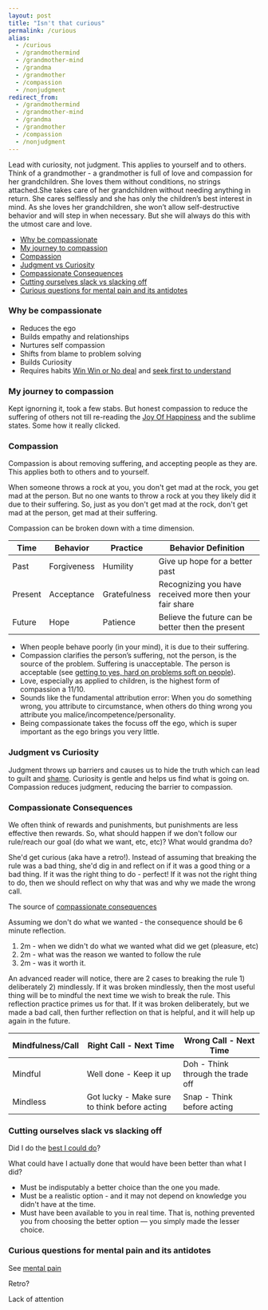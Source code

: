 ```yaml
---
layout: post
title: "Isn't that curious"
permalink: /curious
alias:
  - /curious
  - /grandmothermind
  - /grandmother-mind
  - /grandma
  - /grandmother
  - /compassion
  - /nonjudgment
redirect_from:
  - /grandmothermind
  - /grandmother-mind
  - /grandma
  - /grandmother
  - /compassion
  - /nonjudgment
---
```


Lead with curiosity, not judgment. This applies to yourself and to others. Think of a grandmother - a grandmother is full of love and compassion for her grandchildren. She loves them without conditions, no strings attached.She takes care of her grandchildren without needing anything in return. She cares selflessly and she has only the children’s best interest in mind. As she loves her grandchildren, she won’t allow self-destructive behavior and will step in when necessary. But she will always do this with the utmost care and love.

<!-- prettier-ignore-start -->
<!-- vim-markdown-toc GFM -->

- [Why be compassionate](#why-be-compassionate)
- [My journey to compassion](#my-journey-to-compassion)
- [Compassion](#compassion)
- [Judgment vs Curiosity](#judgment-vs-curiosity)
- [Compassionate Consequences](#compassionate-consequences)
- [Cutting ourselves slack vs slacking off](#cutting-ourselves-slack-vs-slacking-off)
- [Curious questions for mental pain and its antidotes](#curious-questions-for-mental-pain-and-its-antidotes)

<!-- vim-markdown-toc -->
<!-- prettier-ignore-end -->

### Why be compassionate

- Reduces the ego
- Builds empathy and relationships
- Nurtures self compassion
- Shifts from blame to problem solving
- Builds Curiosity
- Requires habits [Win Win or No deal](/7h-c4) and [seek first to understand](/7h-c5)

### My journey to compassion

Kept ignorning it, took a few stabs. But honest compassion to reduce the suffering of others not till re-reading the [Joy Of Happiness](/siy) and the sublime states. Some how it really clicked.

### Compassion

Compassion is about removing suffering, and accepting people as they are. This applies both to others and to yourself.

When someone throws a rock at you, you don't get mad at the rock, you get mad at the person. But no one wants to throw a rock at you they likely did it due to their suffering. So, just as you don't get mad at the rock, don't get mad at the person, get mad at their suffering.

Compassion can be broken down with a time dimension.

| Time    | Behavior    | Practice     | Behavior Definition                                     |
| ------- | ----------- | ------------ | ------------------------------------------------------- |
| Past    | Forgiveness | Humility     | Give up hope for a better past                          |
| Present | Acceptance  | Gratefulness | Recognizing you have received more then your fair share |
| Future  | Hope        | Patience     | Believe the future can be better then the present       |

- When people behave poorly (in your mind), it is due to their suffering.
- Compassion clarifies the person’s suffering, not the person, is the source of the problem. Suffering is unacceptable. The person is acceptable (see [getting to yes, hard on problems soft on people](/gty)).
- Love, especially as applied to children, is the highest form of compassion a 11/10.
- Sounds like the fundamental attribution error: When you do something wrong, you attribute to circumstance, when others do thing wrong you attribute you malice/incompetence/personality.
- Being compassionate takes the focuss off the ego, which is super important as the ego brings you very little.

### Judgment vs Curiosity

Judgment throws up barriers and causes us to hide the truth which can lead to guilt and [shame](/shame). Curiosity is gentle and helps us find what is going on. Compassion reduces judgment, reducing the barrier to compassion.

### Compassionate Consequences

We often think of rewards and punishments, but punishments are less effective then rewards. So, what should happen if we don't follow our rule/reach our goal (do what we want, etc, etc)? What would grandma do?

She'd get curious (aka have a retro!). Instead of assuming that breaking the rule was a bad thing, she'd dig in and reflect on if it was a good thing or a bad thing. If it was the right thing to do - perfect! If it was not the right thing to do, then we should reflect on why that was and why we made the wrong call.

The source of [compassionate consequences](https://whatilearnedsofar.com/practice/cultivating-inner-discipline/)

Assuming we don't do what we wanted - the consequence should be 6 minute reflection.

1. 2m - when we didn't do what we wanted what did we get (pleasure, etc)
2. 2m - what was the reason we wanted to follow the rule
3. 2m - was it worth it.

An advanced reader will notice, there are 2 cases to breaking the rule 1) deliberately 2) mindlessly. If it was broken mindlessly, then the most useful thing will be to mindful the next time we wish to break the rule. This reflection practice primes us for that. If it was broken deliberately, but we made a bad call, then further reflection on that is helpful, and it will help up again in the future.

| Mindfulness/Call | Right Call - Next Time                       | Wrong Call - Next Time            |
| ---------------- | -------------------------------------------- | --------------------------------- |
| Mindful          | Well done - Keep it up                       | Doh - Think through the trade off |
| Mindless         | Got lucky - Make sure to think before acting | Snap - Think before acting        |

### Cutting ourselves slack vs slacking off

Did I do the [best I could do](https://whatilearnedsofar.com/practice/best-i-can-do/)?

What could have I actually done that would have been better than what I did?

- Must be indisputably a better choice than the one you made.
- Must be a realistic option - and it may not depend on knowledge you didn't have at the time.
- Must have been available to you in real time. That is, nothing prevented you from choosing the better option — you simply made the lesser choice.

### Curious questions for mental pain and its antidotes

See [mental pain](/mental-pain)

Retro?

Lack of attention
